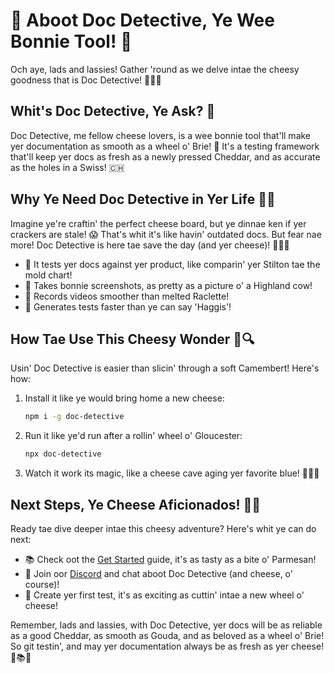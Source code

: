 # 🧀 Aboot Doc Detective, Ye Wee Bonnie Tool! 🏴󠁧󠁢󠁳󠁣󠁴󠁿

Och aye, lads and lassies! Gather 'round as we delve intae the cheesy goodness that is Doc Detective! 🧀🕵️‍♂️

## Whit's Doc Detective, Ye Ask? 🤔

Doc Detective, me fellow cheese lovers, is a wee bonnie tool that'll make yer documentation as smooth as a wheel o' Brie! 🧀 It's a testing framework that'll keep yer docs as fresh as a newly pressed Cheddar, and as accurate as the holes in a Swiss! 🇨🇭

## Why Ye Need Doc Detective in Yer Life 🏴󠁧󠁢󠁳󠁣󠁴󠁿🧀

Imagine ye're craftin' the perfect cheese board, but ye dinnae ken if yer crackers are stale! 😱 That's whit it's like havin' outdated docs. But fear nae more! Doc Detective is here tae save the day (and yer cheese)! 🦸‍♂️🧀

- 🧪 It tests yer docs against yer product, like comparin' yer Stilton tae the mold chart!
- 📸 Takes bonnie screenshots, as pretty as a picture o' a Highland cow!
- 🎥 Records videos smoother than melted Raclette!
- 🤖 Generates tests faster than ye can say 'Haggis'!

## How Tae Use This Cheesy Wonder 🧀🔍

Usin' Doc Detective is easier than slicin' through a soft Camembert! Here's how:

1. Install it like ye would bring home a new cheese:
   ```bash
   npm i -g doc-detective
   ```

2. Run it like ye'd run after a rollin' wheel o' Gloucester:
   ```bash
   npx doc-detective
   ```

3. Watch it work its magic, like a cheese cave aging yer favorite blue! 🧙‍♂️🧀

## Next Steps, Ye Cheese Aficionados! 🧀👣

Ready tae dive deeper intae this cheesy adventure? Here's whit ye can do next:

- 📚 Check oot the [Get Started](/docs/get-started/installation.md) guide, it's as tasty as a bite o' Parmesan!
- 💬 Join oor [Discord](https://discord.gg/uAfSjVH7yr) and chat aboot Doc Detective (and cheese, o' course)!
- 🧪 Create yer first test, it's as exciting as cuttin' intae a new wheel o' cheese!

Remember, lads and lassies, with Doc Detective, yer docs will be as reliable as a good Cheddar, as smooth as Gouda, and as beloved as a wheel o' Brie! So git testin', and may yer documentation always be as fresh as yer cheese! 🧀📚🏴󠁧󠁢󠁳󠁣󠁴󠁿